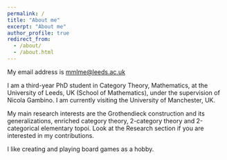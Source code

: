 ```yaml
---
permalink: /
title: "About me"
excerpt: "About me"
author_profile: true
redirect_from: 
  - /about/
  - /about.html
---
```


My email address is mmlme@leeds.ac.uk

I am a third-year PhD student in Category Theory, Mathematics, at the University of Leeds, UK (School of Mathematics), under the supervision of Nicola Gambino. I am currently visiting the University of Manchester, UK.

My main research interests are the Grothendieck construction and its generalizations, enriched category theory, 2-category theory and 2-categorical elementary topoi. Look at the Research section if you are interested in my contributions.

I like creating and playing board games as a hobby.
